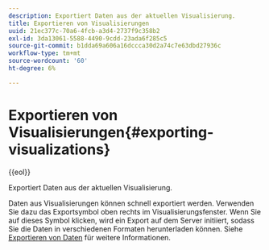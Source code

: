 ```yaml
---
description: Exportiert Daten aus der aktuellen Visualisierung.
title: Exportieren von Visualisierungen
uuid: 21ec377c-70a6-4fcb-a3d4-2737f9c358b2
exl-id: 3da13061-5588-4490-9cdd-23ada6f285c5
source-git-commit: b1dda69a606a16dccca30d2a74c7e63dbd27936c
workflow-type: tm+mt
source-wordcount: '60'
ht-degree: 6%

---
```


# Exportieren von Visualisierungen{#exporting-visualizations}

{{eol}}

Exportiert Daten aus der aktuellen Visualisierung.

Daten aus Visualisierungen können schnell exportiert werden. Verwenden Sie dazu das Exportsymbol oben rechts im Visualisierungsfenster. Wenn Sie auf dieses Symbol klicken, wird ein Export auf dem Server initiiert, sodass Sie die Daten in verschiedenen Formaten herunterladen können. Siehe [Exportieren von Daten](../../../../home/c-adobe-data-workbench-dashboard/c-exporting-data.md#concept-826596f7c95649b2adbcafd91fad782b) für weitere Informationen.
